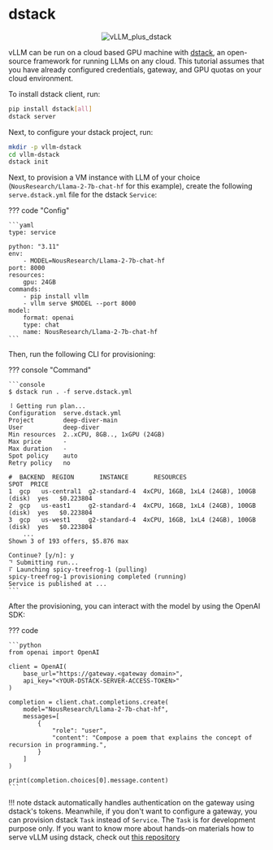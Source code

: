 # dstack

<p align="center">
    <img src="https://i.ibb.co/71kx6hW/vllm-dstack.png" alt="vLLM_plus_dstack"/>
</p>

vLLM can be run on a cloud based GPU machine with [dstack](https://dstack.ai/), an open-source framework for running LLMs on any cloud. This tutorial assumes that you have already configured credentials, gateway, and GPU quotas on your cloud environment.

To install dstack client, run:

```bash
pip install dstack[all]
dstack server
```

Next, to configure your dstack project, run:

```bash
mkdir -p vllm-dstack
cd vllm-dstack
dstack init
```

Next, to provision a VM instance with LLM of your choice (`NousResearch/Llama-2-7b-chat-hf` for this example), create the following `serve.dstack.yml` file for the dstack `Service`:

??? code "Config"

    ```yaml
    type: service

    python: "3.11"
    env:
        - MODEL=NousResearch/Llama-2-7b-chat-hf
    port: 8000
    resources:
        gpu: 24GB
    commands:
        - pip install vllm
        - vllm serve $MODEL --port 8000
    model:
        format: openai
        type: chat
        name: NousResearch/Llama-2-7b-chat-hf
    ```

Then, run the following CLI for provisioning:

??? console "Command"

    ```console
    $ dstack run . -f serve.dstack.yml

    ⠸ Getting run plan...
    Configuration  serve.dstack.yml
    Project        deep-diver-main
    User           deep-diver
    Min resources  2..xCPU, 8GB.., 1xGPU (24GB)
    Max price      -
    Max duration   -
    Spot policy    auto
    Retry policy   no

    #  BACKEND  REGION       INSTANCE       RESOURCES                               SPOT  PRICE
    1  gcp   us-central1  g2-standard-4  4xCPU, 16GB, 1xL4 (24GB), 100GB (disk)  yes   $0.223804
    2  gcp   us-east1     g2-standard-4  4xCPU, 16GB, 1xL4 (24GB), 100GB (disk)  yes   $0.223804
    3  gcp   us-west1     g2-standard-4  4xCPU, 16GB, 1xL4 (24GB), 100GB (disk)  yes   $0.223804
        ...
    Shown 3 of 193 offers, $5.876 max

    Continue? [y/n]: y
    ⠙ Submitting run...
    ⠏ Launching spicy-treefrog-1 (pulling)
    spicy-treefrog-1 provisioning completed (running)
    Service is published at ...
    ```

After the provisioning, you can interact with the model by using the OpenAI SDK:

??? code

    ```python
    from openai import OpenAI

    client = OpenAI(
        base_url="https://gateway.<gateway domain>",
        api_key="<YOUR-DSTACK-SERVER-ACCESS-TOKEN>"
    )

    completion = client.chat.completions.create(
        model="NousResearch/Llama-2-7b-chat-hf",
        messages=[
            {
                "role": "user",
                "content": "Compose a poem that explains the concept of recursion in programming.",
            }
        ]
    )

    print(completion.choices[0].message.content)
    ```

!!! note
    dstack automatically handles authentication on the gateway using dstack's tokens. Meanwhile, if you don't want to configure a gateway, you can provision dstack `Task` instead of `Service`. The `Task` is for development purpose only. If you want to know more about hands-on materials how to serve vLLM using dstack, check out [this repository](https://github.com/dstackai/dstack-examples/tree/main/deployment/vllm)
